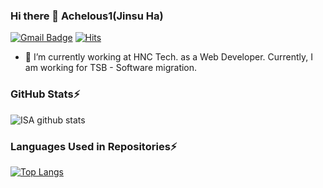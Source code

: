 ### Hi there 👋 Achelous1(Jinsu Ha)
[![Gmail Badge](https://img.shields.io/badge/Gmail-d14836?style=flat-square&logo=Gmail&logoColor=white&link=mailto:jsdesign1204@gmail.com)](mailto:jsdesign1204@gmail.com)
[![Hits](https://hits.seeyoufarm.com/api/count/incr/badge.svg?url=https%3A%2F%2Fgithub.com%2FAchelous1&count_bg=%2379C83D&title_bg=%23555555&icon=atom.svg&icon_color=%23E7E7E7&title=hits&edge_flat=false)](https://hits.seeyoufarm.com)
<br/>
- 🔭 I’m currently working at HNC Tech. as a Web Developer. Currently, I am working for TSB - Software migration.
<!--
- 🔭 I’m currently working on ...
- 🌱 I’m currently learning ...
- 👯 I’m looking to collaborate on ...
- 🤔 I’m looking for help with ...
- 💬 Ask me about ...
- 📫 How to reach me: ...
- 😄 Pronouns: ...
- ⚡ Fun fact: ...
-->

### GitHub Stats⚡
![ISA github stats](https://github-readme-stats.vercel.app/api?username=Achelous1&count_private=true&show_icons=true&theme=vue)

### Languages Used in Repositories⚡
[![Top Langs](https://github-readme-stats.vercel.app/api/top-langs/?username=Achelous1&langs_count=10&layout=compact)](https://github.com/anuraghazra/github-readme-stats)
